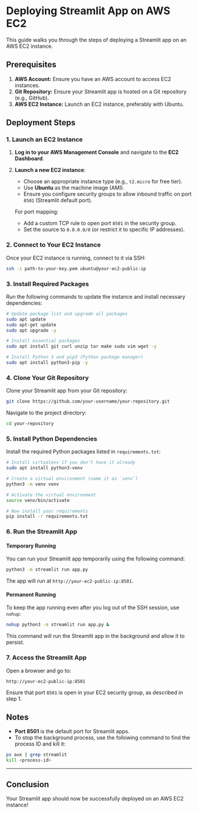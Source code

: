 

# Deploying Streamlit App on AWS EC2

This guide walks you through the steps of deploying a Streamlit app on an AWS EC2 instance.

## Prerequisites

1. **AWS Account:** Ensure you have an AWS account to access EC2 instances.
2. **Git Repository:** Ensure your Streamlit app is hosted on a Git repository (e.g., GitHub).
3. **AWS EC2 Instance:** Launch an EC2 instance, preferably with Ubuntu.

## Deployment Steps

### 1. Launch an EC2 Instance

1. **Log in to your AWS Management Console** and navigate to the **EC2 Dashboard**.
2. **Launch a new EC2 instance**:
   - Choose an appropriate instance type (e.g., `t2.micro` for free tier).
   - Use **Ubuntu** as the machine image (AMI).
   - Ensure you configure security groups to allow inbound traffic on port `8501` (Streamlit default port).
   
   For port mapping:
   - Add a custom TCP rule to open port `8501` in the security group.
   - Set the source to `0.0.0.0/0` (or restrict it to specific IP addresses).

### 2. Connect to Your EC2 Instance

Once your EC2 instance is running, connect to it via SSH:

```bash
ssh -i path-to-your-key.pem ubuntu@your-ec2-public-ip
```

### 3. Install Required Packages

Run the following commands to update the instance and install necessary dependencies:

```bash
# Update package list and upgrade all packages
sudo apt update
sudo apt-get update
sudo apt upgrade -y

# Install essential packages
sudo apt install git curl unzip tar make sudo vim wget -y

# Install Python 3 and pip3 (Python package manager)
sudo apt install python3-pip -y
```

### 4. Clone Your Git Repository

Clone your Streamlit app from your Git repository:

```bash
git clone https://github.com/your-username/your-repository.git
```

Navigate to the project directory:

```bash
cd your-repository
```

### 5. Install Python Dependencies

Install the required Python packages listed in `requirements.txt`:

```bash
# Install virtualenv if you don't have it already
sudo apt install python3-venv

# Create a virtual environment (name it as `venv`)
python3 -m venv venv

# Activate the virtual environment
source venv/bin/activate

# Now install your requirements
pip install -r requirements.txt
```

### 6. Run the Streamlit App

#### Temporary Running

You can run your Streamlit app temporarily using the following command:

```bash
python3 -m streamlit run app.py
```

The app will run at `http://your-ec2-public-ip:8501`.

#### Permanent Running

To keep the app running even after you log out of the SSH session, use `nohup`:

```bash
nohup python3 -m streamlit run app.py &
```

This command will run the Streamlit app in the background and allow it to persist.

### 7. Access the Streamlit App

Open a browser and go to:

```
http://your-ec2-public-ip:8501
```

Ensure that port `8501` is open in your EC2 security group, as described in step 1.

## Notes

- **Port 8501** is the default port for Streamlit apps.
- To stop the background process, use the following command to find the process ID and kill it:

```bash
ps aux | grep streamlit
kill <process-id>
```

---

## Conclusion

Your Streamlit app should now be successfully deployed on an AWS EC2 instance!